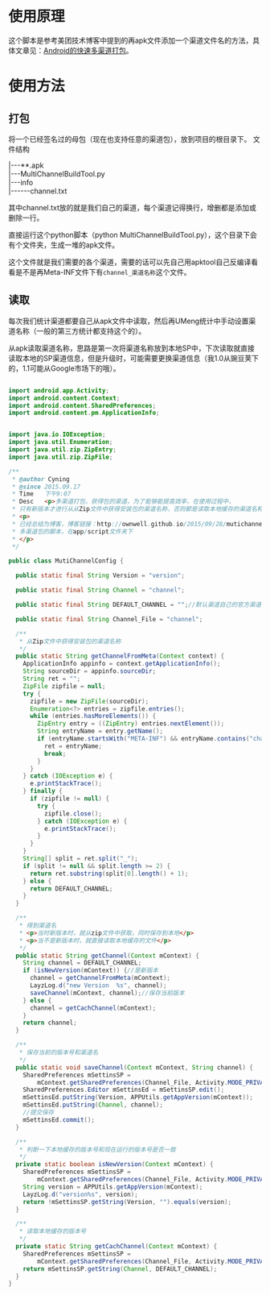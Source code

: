 # 使用原理
这个脚本是参考美团技术博客中提到的再apk文件添加一个渠道文件名的方法，具体文章见：[Android的快速多渠道打包](http://ownwell.github.io/2015/09/28/mutichannel4Android/)。

# 使用方法
## 打包
将一个已经签名过的母包（现在也支持任意的渠道包），放到项目的根目录下。
文件结构


|---**.apk    
|---MultiChannelBuildTool.py    
|---info    
|------channel.txt   

其中channel.txt放的就是我们自己的渠道，每个渠道记得换行，增删都是添加或删除一行。

直接运行这个python脚本（python MultiChannelBuildTool.py），这个目录下会有个文件夹，生成一堆的apk文件。

这个文件就是我们需要的各个渠道，需要的话可以先自己用apktool自己反编译看看是不是再Meta-INF文件下有`channel_渠道名称`这个文件。


## 读取

每次我们统计渠道都要自己从apk文件中读取，然后再UMeng统计中手动设置渠道名称（一般的第三方统计都支持这个的）。

从apk读取渠道名称，思路是第一次将渠道名称放到本地SP中，下次读取就直接读取本地的SP渠道信息，但是升级时，可能需要更换渠道信息（我1.0从豌豆荚下的，1.1可能从Google市场下的哦）。

```Java

import android.app.Activity;
import android.content.Context;
import android.content.SharedPreferences;
import android.content.pm.ApplicationInfo;


import java.io.IOException;
import java.util.Enumeration;
import java.util.zip.ZipEntry;
import java.util.zip.ZipFile;

/**
 * @author Cyning
 * @since 2015.09.17
 * Time   下午9:07
 * Desc   <p>多渠道打包，获得包的渠道，为了能够能提高效率，在使用过程中，
 * 只有新版本才进行从从Zip文件中获得安装包的渠道名称，否则都是读取本地缓存的渠道名称</p>
 * <p>
 * 已经总结为博客，博客链接：http://ownwell.github.io/2015/09/28/mutichannel4Android/
 * 多渠道包的脚本，在app/script文件夹下
 * </p>
 */

public class MutiChannelConfig {

  public static final String Version = "version";

  public static final String Channel = "channel";

  public static final String DEFAULT_CHANNEL = "";//默认渠道自己的官方渠道

  public static final String Channel_File = "channel";

  /**
   * 从Zip文件中获得安装包的渠道名称
   */
  public static String getChannelFromMeta(Context context) {
    ApplicationInfo appinfo = context.getApplicationInfo();
    String sourceDir = appinfo.sourceDir;
    String ret = "";
    ZipFile zipfile = null;
    try {
      zipfile = new ZipFile(sourceDir);
      Enumeration<?> entries = zipfile.entries();
      while (entries.hasMoreElements()) {
        ZipEntry entry = ((ZipEntry) entries.nextElement());
        String entryName = entry.getName();
        if (entryName.startsWith("META-INF") && entryName.contains("channel_")) {
          ret = entryName;
          break;
        }
      }
    } catch (IOException e) {
      e.printStackTrace();
    } finally {
      if (zipfile != null) {
        try {
          zipfile.close();
        } catch (IOException e) {
          e.printStackTrace();
        }
      }
    }
    String[] split = ret.split("_");
    if (split != null && split.length >= 2) {
      return ret.substring(split[0].length() + 1);
    } else {
      return DEFAULT_CHANNEL;
    }
  }

  /**
   * 得到渠道名
   * <p>当时新版本时，就从zip文件中获取，同时保存到本地</p>
   * <p>当不是新版本时，就直接读取本地缓存的文件</p>
   */
  public static String getChannel(Context mContext) {
    String channel = DEFAULT_CHANNEL;
    if (isNewVersion(mContext)) {//是新版本
      channel = getChannelFromMeta(mContext);
      LayzLog.d("new Version  %s", channel);
      saveChannel(mContext, channel);//保存当前版本
    } else {
      channel = getCachChannel(mContext);
    }
    return channel;
  }

  /**
   * 保存当前的版本号和渠道名
   */
  public static void saveChannel(Context mContext, String channel) {
    SharedPreferences mSettinsSP =
        mContext.getSharedPreferences(Channel_File, Activity.MODE_PRIVATE);
    SharedPreferences.Editor mSettinsEd = mSettinsSP.edit();
    mSettinsEd.putString(Version, APPUtils.getAppVersion(mContext));
    mSettinsEd.putString(Channel, channel);
    //提交保存
    mSettinsEd.commit();
  }

  /**
   * 判断一下本地缓存的版本号和现在运行的版本号是否一致
   */
  private static boolean isNewVersion(Context mContext) {
    SharedPreferences mSettinsSP =
        mContext.getSharedPreferences(Channel_File, Activity.MODE_PRIVATE);
    String version = APPUtils.getAppVersion(mContext);
    LayzLog.d("version%s", version);
    return !mSettinsSP.getString(Version, "").equals(version);
  }

  /**
   * 读取本地缓存的版本号
   */
  private static String getCachChannel(Context mContext) {
    SharedPreferences mSettinsSP =
        mContext.getSharedPreferences(Channel_File, Activity.MODE_PRIVATE);
    return mSettinsSP.getString(Channel, DEFAULT_CHANNEL);
  }
}
```



